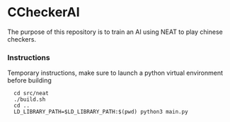 # CCheckerAI
The purpose of this repository is to train an AI using NEAT to
play chinese checkers.

### Instructions
Temporary instructions, make sure to launch a python virtual environment before building
```
  cd src/neat
  ./build.sh
  cd ..
  LD_LIBRARY_PATH=$LD_LIBRARY_PATH:$(pwd) python3 main.py
```

